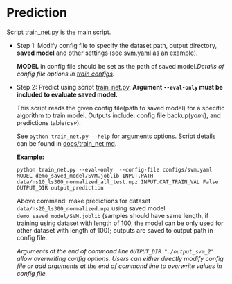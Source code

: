 # Prediction

Script [train_net.py](https://github.com/Rescue-Heroes/LimbRescueML/blob/main/train_net.py) is the main script.

- Step 1: Modify config file to specify the dataset path, output directory, **saved model** and other settings (see [svm.yaml](https://github.com/Rescue-Heroes/LimbRescueML/blob/main/configs/svm.yaml) as an example).

    **MODEL** in config file should be set as the path of saved model._Details of config file options in [train configs](https://github.com/Rescue-Heroes/LimbRescueML/blob/main/configs/README.md)._

- Step 2: Predict using script [train_net.py](https://github.com/Rescue-Heroes/LimbRescueML/blob/main/train_net.py). **Argument `--eval-only` must be included to evaluate saved model.**

    This script reads the given config file(path to saved model) for a specific algorithm to train model. Outputs include: config file backup(_yaml_), and predictions table(_csv_).

    See `python train_net.py --help` for arguments options. Script details can be found in [docs/train_net.md](https://github.com/Rescue-Heroes/LimbRescueML/blob/main/docs/train_net.md).

    **Example:**

    ```
    python train_net.py --eval-only  --config-file configs/svm.yaml  MODEL demo_saved_model/SVM.joblib INPUT.PATH data/ns10_ls300_normalized_all_test.npz INPUT.CAT_TRAIN_VAL False OUTPUT_DIR output_prediction
    ```
    Above command: make predictions for dataset `data/ns20_ls300_normalized.npz` using saved model `demo_saved_model/SVM.joblib` (samples should have same length, if training using dataset with length of 100, the model can be only used for other dataset with length of 100); outputs are saved to output path in config file.

    _Arguments at the end of command line `OUTPUT_DIR "./output_svm_2"` allow overwriting config options. Users can either directly modify config file or add arguments at the end of command line to overwrite values in config file._